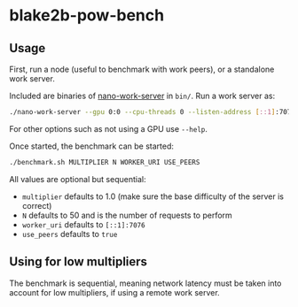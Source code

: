 # blake2b-pow-bench

## Usage

First, run a node (useful to benchmark with work peers), or a standalone work server.

Included are binaries of [nano-work-server](https://github.com/nanocurrency/nano-work-server) in `bin/`. Run a work server as:

```bash
./nano-work-server --gpu 0:0 --cpu-threads 0 --listen-address [::1]:7076
```

For other options such as not using a GPU use `--help`.

Once started, the benchmark can be started:

```bash
./benchmark.sh MULTIPLIER N WORKER_URI USE_PEERS
```

All values are optional but sequential:
- `multiplier` defaults to 1.0 (make sure the base difficulty of the server is correct)
- `N` defaults to 50 and is the number of requests to perform
- `worker_uri` defaults to `[::1]:7076`
- `use_peers` defaults to `true`

## Using for low multipliers

The benchmark is sequential, meaning network latency must be taken into account for low multipliers, if using a remote work server. 
